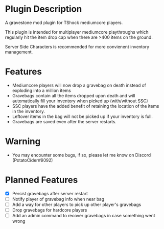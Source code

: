 ﻿# Plugin Description

A gravestone mod plugin for TShock mediumcore players. 

This plugin is intended for multiplayer mediumcore playthroughs which regularly hit the item drop cap when there are >400 items on the ground.

Server Side Characters is recommended for more convienent inventory management.

# Features

- Mediumcore players will now drop a gravebag on death instead of exploding into a million items
- Gravebags contain all the items dropped upon death and will automatically fill your inventory when picked up (with/without SSC)
- SSC players have the added benefit of retaining the location of the items in the inventory.
- Leftover items in the bag will not be picked up if your inventory is full.
- Gravebags are saved even after the server restarts.

# Warning
- You may encounter some bugs, if so, please let me know on Discord (PotatoCider#9092)

# Planned Features
- [x] Persist gravebags after server restart
- [ ] Notify player of gravebag info when near bag
- [ ] Add a way for other players to pick up other player's gravebags
- [ ] Drop gravebags for hardcore players
- [ ] Add an admin command to recover gravebags in case something went wrong
